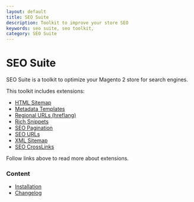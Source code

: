 ```yaml
---
layout: default
title: SEO Suite
description: Toolkit to improve your store SEO
keywords: seo suite, seo toolkit,
category: SEO Suite
---
```


# SEO Suite

SEO Suite is a toolkit to optimize your Magento 2 store for search engines.

This toolkit includes extensions:

 -  [HTML Sitemap](../seo-html-sitemap)
 -  [Metadata Templates](../seo-templates)
 -  [Regional URLs (hreflang)](../hreflang)
 -  [Rich Snippets](../richsnippets)
 -  [SEO Pagination](../seo-pager)
 -  [SEO URLs](../seo-urls)
 -  [XML Sitemap](../seo-xml-sitemap)
 -  [SEO CrossLinks](../seo-cross-links)

Follow links above to read more about extensions.

### Content

 -  [Installation](installation/)
 -  [Changelog](changelog/)